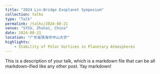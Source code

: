 ```yaml
---
title: "2024 Lin-Bridge Exoplanet Symposium"
collection: talks
type: "Talk"
permalink: /talks/2024-08-21
venue: "SYSU, Zhuhai, China"
date: 2024-08-21
location: "广东省珠海市中山大学"
highlights:
    - Stability of Polar Vortices in Planetary Atmospheres
---
```


This is a description of your talk, which is a markdown file that can be all markdown-ified like any other post. Yay markdown!
